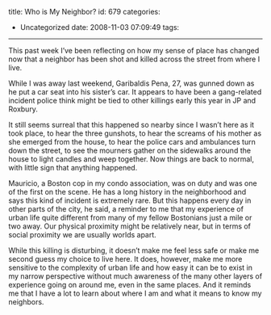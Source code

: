 title: Who is My Neighbor?
id: 679
categories:
  - Uncategorized
date: 2008-11-03 07:09:49
tags:
---

This past week I’ve been reflecting on how my sense of place has changed now that a neighbor has been shot and killed across the street from where I live. 

While I was away last weekend, Garibaldis Pena, 27, was gunned down as he put a car seat into his sister’s car. It appears to have been a gang-related incident police think might be tied to other killings early this year in JP and Roxbury. 

It still seems surreal that this happened so nearby since I wasn’t here as it took place, to hear the three gunshots, to hear the screams of his mother as she emerged from the house, to hear the police cars and ambulances turn down the street, to see the mourners gather on the sidewalks around the house to light candles and weep together. Now things are back to normal, with little sign that anything happened.  

Mauricio, a Boston cop in my condo association, was on duty and was one of the first on the scene. He has a long history in the neighborhood and says this kind of incident is extremely rare. But this happens every day in other parts of the city, he said, a reminder to me that my experience of urban life quite different from many of my fellow Bostonians just a mile or two away. Our physical proximity might be relatively near, but in terms of social proximity we are usually worlds apart. 

While this killing is disturbing, it doesn’t make me feel less safe or make me second guess my choice to live here. It does, however, make me more sensitive to the complexity of urban life and how easy it can be to exist in my narrow perspective without much awareness of the many other layers of experience going on around me, even in the same places. And it reminds me that I have a lot to learn about where I am and what it means to know my neighbors.  